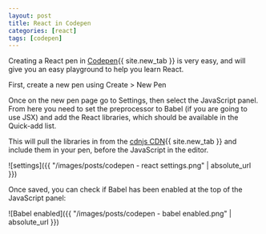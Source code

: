 ```yaml
---
layout: post
title: React in Codepen
categories: [react]
tags: [codepen]
---
```


Creating a React pen in [Codepen](https://codepen.io){{ site.new_tab }} is very easy, and will give you an easy playground to help you learn React.

<!--more-->

First, create a new pen using Create > New Pen

Once on the new pen page go to Settings, then select the JavaScript panel.  From here you need to set the preprocessor to Babel (if you are going to use JSX) and add the React libraries, which should be available in the Quick-add list.

This will pull the libraries in from the [cdnjs CDN](https://cdnjs.com){{ site.new_tab }} and include them in your pen, before the JavaScript in the editor.

![settings]({{ "/images/posts/codepen - react settings.png" | absolute_url }})  

Once saved, you can check if Babel has been enabled at the top of the JavaScript panel:

![Babel enabled]({{ "/images/posts/codepen - babel enabled.png" | absolute_url }})  
